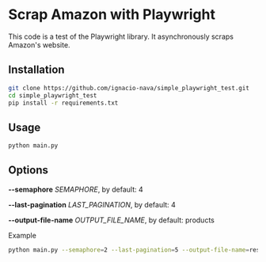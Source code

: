 # Scrap Amazon with Playwright
This code is a test of the Playwright library. It asynchronously scraps Amazon's website.
## Installation
```bash
git clone https://github.com/ignacio-nava/simple_playwright_test.git
cd simple_playwright_test
pip install -r requirements.txt
```
## Usage
```bash
python main.py
```
## Options

**--semaphore** *SEMAPHORE*, by default: 4 
                       
**--last-pagination** *LAST_PAGINATION*, by default: 4 
                       
**--output-file-name** *OUTPUT_FILE_NAME*, by default: products
                       
Example
```bash
python main.py --semaphore=2 --last-pagination=5 --output-file-name=results
```

